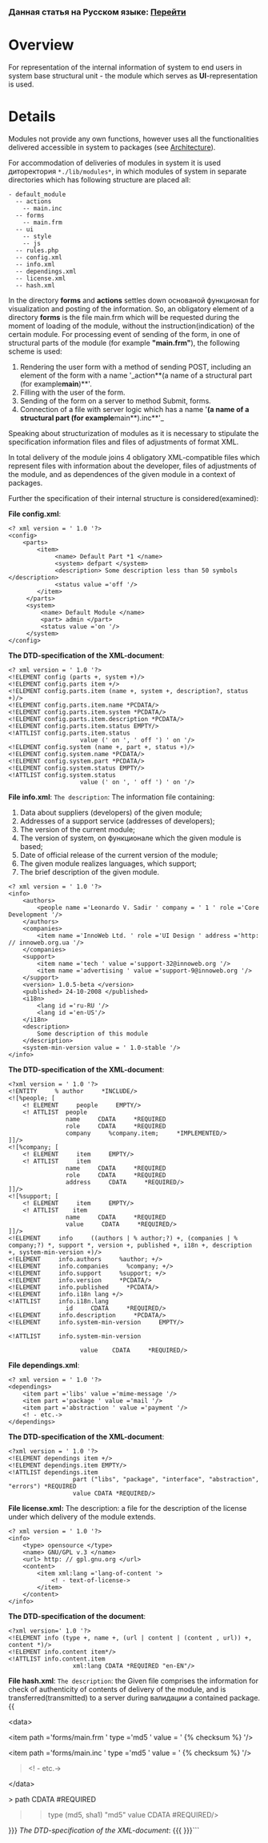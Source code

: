 ### Данная статья на Русском языке: [Перейти](Module.md) ###

# Overview #

For representation of the internal information of system to end users in system base structural unit - the module which serves as **UI**-representation is used.

# Details #

Modules not provide any own functions, however uses all the functionalities delivered accessible in system to packages (see [Architecture](Architecture.md)).

For accommodation of deliveries of modules in system it is used диторектория `*./lib/modules*`, in which modules of system in separate directories which has following structure are placed all:
```
- default_module
  -- actions
    -- main.inc
  -- forms
    -- main.frm
  -- ui
    -- style
    -- js
  -- rules.php
  -- config.xml
  -- info.xml
  -- dependings.xml
  -- license.xml
  -- hash.xml
```

In the directory **forms** and **actions** settles down основаной функционал for visualization and posting of the information. So, an obligatory element of a directory **forms** is the file main.frm which will be requested during the moment of loading of the module, without the instruction(indication) of the certain module. For processing event of sending of the form, in one of structural parts of the module (for example **"main.frm"**), the following scheme is used:
  1. Rendering the user form with a method of sending POST, including an element of the form with a name '_action**(a name of a structural part (for example**main**)**'.
  1. Filling with the user of the form.
  1. Sending of the form on a server to method Submit, forms.
  1. Connection of a file with server logic which has a name '**(a name of a structural part (for example**main**).inc**'_

Speaking about structurization of modules as it is necessary to stipulate the specification information files and files of adjustments of format XML.

In total delivery of the module joins 4 obligatory XML-compatible files which represent files with information about the developer, files of adjustments of the module, and as dependences of the given module in a context of packages.

Further the specification of their internal structure is considered(examined):

**File config.xml**:
```
<? xml version = ' 1.0 '?>
<config>
    <parts>
        <item>
             <name> Default Part *1 </name>
             <system> defpart </system>
             <description> Some description less than 50 symbols </description>
             <status value ='off '/>
        </item>
     </parts>
     <system>
         <name> Default Module </name>
         <part> admin </part>
         <status value ='on '/>
     </system>
</config>
```
**The DTD-specification of the XML-document**:
```
<? xml version = ' 1.0 '?>
<!ELEMENT config (parts +, system +)/>
<!ELEMENT config.parts item +/>
<!ELEMENT config.parts.item (name +, system +, description?, status +)/>
<!ELEMENT config.parts.item.name *PCDATA/>
<!ELEMENT config.parts.item.system *PCDATA/>
<!ELEMENT config.parts.item.description *PCDATA/>
<!ELEMENT config.parts.item.status EMPTY/>
<!ATTLIST config.parts.item.status
                    value (' on ', ' off ') ' on '/>
<!ELEMENT config.system (name +, part +, status +)/>
<!ELEMENT config.system.name *PCDATA/>
<!ELEMENT config.system.part *PCDATA/>
<!ELEMENT config.system.status EMPTY/>
<!ATTLIST config.system.status
                    value (' on ', ' off ') ' on '/>
```

**File info.xml**:
`The description`:
The information file containing:
  1. Data about suppliers (developers) of the given module;
  1. Addresses of a support service (addresses of developers);
  1. The version of the current module;
  1. The version of system, on функционале which the given module is based;
  1. Date of official release of the current version of the module;
  1. The given module realizes languages, which support;
  1. The brief description of the given module.
```
<? xml version = ' 1.0 '?>
<info>
    <authors>
        <people name ='Leonardo V. Sadir ' company = ' 1 ' role ='Core Development '/>
    </authors>
    <companies>
        <item name ='InnoWeb Ltd. ' role ='UI Design ' address ='http: // innoweb.org.ua '/>
    </companies>
    <support>
        <item name ='tech ' value ='support-32@innoweb.org '/>
        <item name ='advertising ' value ='support-9@innoweb.org '/>
    </support>   
    <version> 1.0.5-beta </version>
    <published> 24-10-2008 </published>
    <i18n>
        <lang id ='ru-RU '/>
        <lang id ='en-US'/>
    </i18n>
    <description>
        Some description of this module
    </description>
    <system-min-version value = ' 1.0-stable '/>
</info>
```

**The DTD-specification of the XML-document**:
```
<?xml version = ' 1.0 '?>
<!ENTITY     % author     *INCLUDE/>
<![%people; [
    <! ELEMENT     people     EMPTY/>
    <! ATTLIST  people
                name     CDATA     *REQUIRED
                role     CDATA     *REQUIRED
                company     %company.item;     *IMPLEMENTED/>
]]/>
<![%company; [
    <! ELEMENT     item     EMPTY/>
    <! ATTLIST     item
                name     CDATA     *REQUIRED
                role     CDATA     *REQUIRED
                address     CDATA     *REQUIRED/>  
]]/>
<![%support; [
    <! ELEMENT     item     EMPTY/>
    <! ATTLIST    item
                name     CDATA     *REQUIRED
                value     CDATA     *REQUIRED/>
]]/>
<!ELEMENT     info     ((authors | % author;?) +, (companies | % company;?) *, support *, version +, published +, i18n +, description +, system-min-version +)/>
<!ELEMENT     info.authors     %author; +/>
<!ELEMENT     info.companies     %company; +/>
<!ELEMENT     info.support     %support; +/>
<!ELEMENT     info.version     *PCDATA/>
<!ELEMENT     info.published     *PCDATA/>
<!ELEMENT     info.i18n lang +/>
<!ATTLIST     info.i18n.lang
                id     CDATA     *REQUIRED/>
<!ELEMENT     info.description     *PCDATA/>
<!ELEMENT     info.system-min-version     EMPTY/>

<!ATTLIST     info.system-min-version

                    value    CDATA     *REQUIRED/>
```

**File dependings.xml**:
```
<? xml version = ' 1.0 '?>
<dependings>
    <item part ='libs' value ='mime-message '/>
    <item part ='package ' value ='mail '/>
    <item part ='abstraction ' value ='payment '/>
    <! - etc.->
</dependings>
```

**The DTD-specification of the XML-document**:
```
<?xml version = ' 1.0 '?>
<!ELEMENT dependings item +/>
<!ELEMENT dependings.item EMPTY/>
<!ATTLIST dependings.item
                  part ("libs", "package", "interface", "abstraction", "errors") *REQUIRED
                  value CDATA *REQUIRED/>
```

**File license.xml:**
The description: a file for the description of the license under which delivery of the module extends.
```
<? xml version = ' 1.0 '?>
<info>
    <type> opensource </type>
    <name> GNU/GPL v.3 </name>
    <url> http: // gpl.gnu.org </url>
    <content>
        <item xml:lang ='lang-of-content '>
            <! - text-of-license->
        </item>   
    </content>
</info>
```
**The DTD-specification of the document**:
```
<?xml version=' 1.0 '?>
<!ELEMENT info (type +, name +, (url | content | (content , url)) +, content *)/>
<!ELEMENT info.content item*/>
<!ATTLIST info.content.item
                  xml:lang CDATA *REQUIRED "en-EN"/>
```
**File hash.xml**:
`The description`: the Given file comprises the information for check of authenticity of contents of delivery of the module, and is transferred(transmitted) to a server during валидации a contained package.
{{
<? xml version = ' 1.0 '?>


&lt;data&gt;


> 

&lt;item path ='forms/main.frm ' type ='md5 ' value = ' {% checksum %} '/&gt;


> 

&lt;item path ='forms/main.inc ' type ='md5 ' value = ' {% checksum %} '/&gt;


> <! - etc.->


&lt;/data&gt;


<?xml version = '1.0'?>
<!ELEMENT data (item + | EMPTY)/>
<!ELEMENT item EMPTY/>
<!ATTLIST item
> > path CDATA  #REQUIRED
> > type (md5, sha1) "md5"
> > value CDATA #REQUIRED/><?xml version=' 1.0 '?>
<!ELEMENT info (type +, name +, (url | content | (content , url)) +, content *)/>
<!ELEMENT info.content item*/>
<!ATTLIST info.content.item
                  xml:lang CDATA *REQUIRED "en-EN"/>
}}}
*The DTD-specification of the XML-document*:
{{{ 
}}}```
